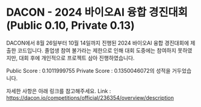 # DACON - 2024 바이오AI 융합 경진대회(Public 0.10, Private 0.13)
DACON에서 8월 26일부터 10월 14일까지 진행된 2024 바이오AI 융합 경진대회에 제출한 코드입니다. 졸업생 참여 불가라는 제한으로 인해 대회 도중에는 참여하지 못하였지만, 대회 후에 개인적으로 프로젝트 삼아 진행하였습니다.


Public Score : 0.1011999755 Private Score : 0.1350046072의 성적을 거두었습니다.


자세한 사항은 아래 링크를 참고해주세요.
Link : https://dacon.io/competitions/official/236354/overview/description
